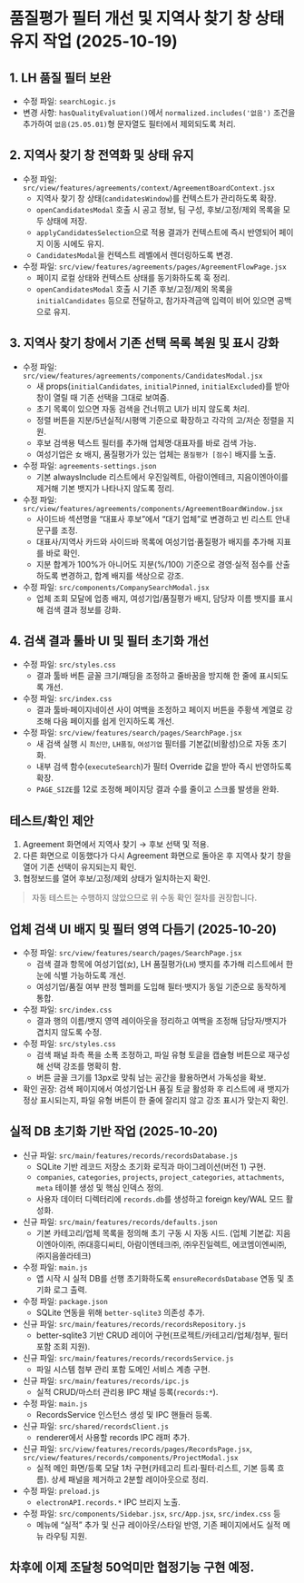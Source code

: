 # 품질평가 필터 개선 및 지역사 찾기 창 상태 유지 작업 (2025-10-19)

## 1. LH 품질 필터 보완
- 수정 파일: `searchLogic.js`
- 변경 사항: `hasQualityEvaluation()`에서 `normalized.includes('없음')` 조건을 추가하여 `없음(25.05.01)`형 문자열도 필터에서 제외되도록 처리.

## 2. 지역사 찾기 창 전역화 및 상태 유지
- 수정 파일: `src/view/features/agreements/context/AgreementBoardContext.jsx`
  - 지역사 찾기 창 상태(`candidatesWindow`)를 컨텍스트가 관리하도록 확장.
  - `openCandidatesModal` 호출 시 공고 정보, 팀 구성, 후보/고정/제외 목록을 모두 상태에 저장.
  - `applyCandidatesSelection`으로 적용 결과가 컨텍스트에 즉시 반영되어 페이지 이동 시에도 유지.
  - `CandidatesModal`을 컨텍스트 레벨에서 렌더링하도록 변경.
- 수정 파일: `src/view/features/agreements/pages/AgreementFlowPage.jsx`
  - 페이지 로컬 상태와 컨텍스트 상태를 동기화하도록 훅 정리.
  - `openCandidatesModal` 호출 시 기존 후보/고정/제외 목록을 `initialCandidates` 등으로 전달하고, 참가자격금액 입력이 비어 있으면 공백으로 유지.

## 3. 지역사 찾기 창에서 기존 선택 목록 복원 및 표시 강화
- 수정 파일: `src/view/features/agreements/components/CandidatesModal.jsx`
  - 새 props(`initialCandidates`, `initialPinned`, `initialExcluded`)를 받아 창이 열릴 때 기존 선택을 그대로 보여줌.
  - 초기 목록이 있으면 자동 검색을 건너뛰고 UI가 비지 않도록 처리.
  - 정렬 버튼을 지분/5년실적/시평액 기준으로 확장하고 각각의 고/저순 정렬을 지원.
  - 후보 검색용 텍스트 필터를 추가해 업체명·대표자를 바로 검색 가능.
  - 여성기업은 `女` 배지, 품질평가가 있는 업체는 `품질평가 [점수]` 배지를 노출.
- 수정 파일: `agreements-settings.json`
  - 기본 alwaysInclude 리스트에서 우진일렉트, 아람이엔테크, 지음이엔아이를 제거해 기본 뱃지가 나타나지 않도록 정리.
- 수정 파일: `src/view/features/agreements/components/AgreementBoardWindow.jsx`
  - 사이드바 섹션명을 “대표사 후보”에서 “대기 업체”로 변경하고 빈 리스트 안내 문구를 조정.
  - 대표사/지역사 카드와 사이드바 목록에 여성기업·품질평가 배지를 추가해 지표를 바로 확인.
  - 지분 합계가 100%가 아니어도 지분(%/100) 기준으로 경영·실적 점수를 산출하도록 변경하고, 합계 배지를 색상으로 강조.
- 수정 파일: `src/components/CompanySearchModal.jsx`
  - 업체 조회 모달에 업종 배지, 여성기업/품질평가 배지, 담당자 이름 뱃지를 표시해 검색 결과 정보를 강화.

## 4. 검색 결과 툴바 UI 및 필터 초기화 개선
- 수정 파일: `src/styles.css`
  - 결과 툴바 버튼 글꼴 크기/패딩을 조정하고 줄바꿈을 방지해 한 줄에 표시되도록 개선.
- 수정 파일: `src/index.css`
  - 결과 툴바·페이지네이션 사이 여백을 조정하고 페이지 버튼을 주황색 계열로 강조해 다음 페이지를 쉽게 인지하도록 개선.
- 수정 파일: `src/view/features/search/pages/SearchPage.jsx`
  - 새 검색 실행 시 `최신만`, `LH품질`, `여성기업` 필터를 기본값(비활성)으로 자동 초기화.
  - 내부 검색 함수(`executeSearch`)가 필터 Override 값을 받아 즉시 반영하도록 확장.
  - `PAGE_SIZE`를 12로 조정해 페이지당 결과 수를 줄이고 스크롤 발생을 완화.

## 테스트/확인 제안
1. Agreement 화면에서 지역사 찾기 → 후보 선택 및 적용.
2. 다른 화면으로 이동했다가 다시 Agreement 화면으로 돌아온 후 지역사 찾기 창을 열어 기존 선택이 유지되는지 확인.
3. 협정보드를 열어 후보/고정/제외 상태가 일치하는지 확인.

> 자동 테스트는 수행하지 않았으므로 위 수동 확인 절차를 권장합니다.


## 업체 검색 UI 배지 및 필터 영역 다듬기 (2025-10-20)
- 수정 파일: `src/view/features/search/pages/SearchPage.jsx`
  - 검색 결과 항목에 여성기업(`女`), LH 품질평가(`LH`) 뱃지를 추가해 리스트에서 한눈에 식별 가능하도록 개선.
  - 여성기업/품질 여부 판정 헬퍼를 도입해 필터·뱃지가 동일 기준으로 동작하게 통합.
- 수정 파일: `src/index.css`
  - 결과 행의 이름/뱃지 영역 레이아웃을 정리하고 여백을 조정해 담당자/뱃지가 겹치지 않도록 수정.
- 수정 파일: `src/styles.css`
  - 검색 패널 좌측 폭을 소폭 조정하고, 파일 유형 토글을 캡슐형 버튼으로 재구성해 선택 강조를 명확히 함.
  - 버튼 글꼴 크기를 13px로 맞춰 남는 공간을 활용하면서 가독성을 확보.
- 확인 권장: 검색 페이지에서 여성기업·LH 품질 토글 활성화 후 리스트에 새 뱃지가 정상 표시되는지, 파일 유형 버튼이 한 줄에 잘리지 않고 강조 표시가 맞는지 확인.

## 실적 DB 초기화 기반 작업 (2025-10-20)
- 신규 파일: `src/main/features/records/recordsDatabase.js`
  - SQLite 기반 레코드 저장소 초기화 로직과 마이그레이션(버전 1) 구현.
  - `companies`, `categories`, `projects`, `project_categories`, `attachments`, `meta` 테이블 생성 및 핵심 인덱스 정의.
  - 사용자 데이터 디렉터리에 `records.db`를 생성하고 foreign key/WAL 모드 활성화.
- 신규 파일: `src/main/features/records/defaults.json`
  - 기본 카테고리/업체 목록을 정의해 초기 구동 시 자동 시드. (업체 기본값: 지음이엔아이㈜, ㈜대흥디씨티, 아람이엔테크㈜, ㈜우진일렉트, 에코엠이엔씨㈜, ㈜지음쏠라테크)
- 수정 파일: `main.js`
  - 앱 시작 시 실적 DB를 선행 초기화하도록 `ensureRecordsDatabase` 연동 및 초기화 로그 출력.
- 수정 파일: `package.json`
  - SQLite 연동을 위해 `better-sqlite3` 의존성 추가.
- 신규 파일: `src/main/features/records/recordsRepository.js`
  - better-sqlite3 기반 CRUD 레이어 구현(프로젝트/카테고리/업체/첨부, 필터 포함 조회 지원).
- 신규 파일: `src/main/features/records/recordsService.js`
  - 파일 시스템 첨부 관리 포함 도메인 서비스 계층 구현.
- 신규 파일: `src/main/features/records/ipc.js`
  - 실적 CRUD/마스터 관리용 IPC 채널 등록(`records:*`).
- 수정 파일: `main.js`
  - RecordsService 인스턴스 생성 및 IPC 핸들러 등록.
- 신규 파일: `src/shared/recordsClient.js`
  - renderer에서 사용할 records IPC 래퍼 추가.
- 신규 파일: `src/view/features/records/pages/RecordsPage.jsx`, `src/view/features/records/components/ProjectModal.jsx`
  - 실적 메인 화면/등록 모달 1차 구현(카테고리 트리·필터·리스트, 기본 등록 흐름). 상세 패널을 제거하고 2분할 레이아웃으로 정리.
- 수정 파일: `preload.js`
  - `electronAPI.records.*` IPC 브리지 노출.
- 수정 파일: `src/components/Sidebar.jsx`, `src/App.jsx`, `src/index.css` 등
  - 메뉴에 “실적” 추가 및 신규 레이아웃/스타일 반영, 기존 페이지에서도 실적 메뉴 라우팅 지원.

## 차후에 이제 조달청 50억미만 협정기능 구현 예정.
